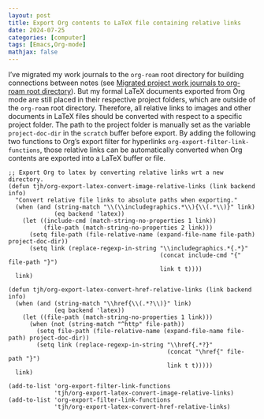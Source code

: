 ```yaml
---
layout: post
title: Export Org contents to LaTeX file containing relative links
date: 2024-07-25
categories: [computer]
tags: [Emacs,Org-mode]
mathjax: false
---
```


I&rsquo;ve migrated my work journals to the `org-roam` root directory for building connections between notes (see [Migrated project work journals to org-roam root directory](personal-management.md)). But my formal LaTeX documents exported from Org mode are still placed in their respective project folders, which are outside of the `org-roam` root directory. Therefore, all relative links to images and other documents in LaTeX files should be converted with respect to a specific project folder. The path to the project folder is manually set as the variable `project-doc-dir` in the `scratch` buffer before export. By adding the following two functions to Org&rsquo;s export filter for hyperlinks `org-export-filter-link-functions`, those relative links can be automatically converted when Org contents are exported into a LaTeX buffer or file.

```elisp
;; Export Org to latex by converting relative links wrt a new directory.
(defun tjh/org-export-latex-convert-image-relative-links (link backend info)
  "Convert relative file links to absolute paths when exporting."
  (when (and (string-match "\\(\\includegraphics.*\\){\\(.*\\)}" link)
             (eq backend 'latex))
    (let ((include-cmd (match-string-no-properties 1 link))
          (file-path (match-string-no-properties 2 link)))
      (setq file-path (file-relative-name (expand-file-name file-path) project-doc-dir))
      (setq link (replace-regexp-in-string "\\includegraphics.*{.*}"
                                           (concat include-cmd "{" file-path "}")
                                           link t t))))
  link)

(defun tjh/org-export-latex-convert-href-relative-links (link backend info)
  (when (and (string-match "\\href{\\(.*?\\)}" link)
             (eq backend 'latex))
    (let ((file-path (match-string-no-properties 1 link)))
      (when (not (string-match "^http" file-path))
        (setq file-path (file-relative-name (expand-file-name file-path) project-doc-dir))
        (setq link (replace-regexp-in-string "\\href{.*?}"
                                             (concat "\href{" file-path "}")
                                             link t t)))))
  link)

(add-to-list 'org-export-filter-link-functions
             'tjh/org-export-latex-convert-image-relative-links)
(add-to-list 'org-export-filter-link-functions
             'tjh/org-export-latex-convert-href-relative-links)
```

